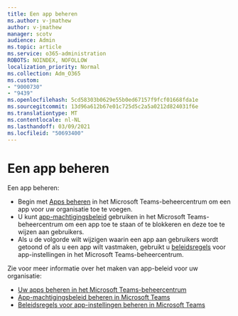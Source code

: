 ```yaml
---
title: Een app beheren
ms.author: v-jmathew
author: v-jmathew
manager: scotv
audience: Admin
ms.topic: article
ms.service: o365-administration
ROBOTS: NOINDEX, NOFOLLOW
localization_priority: Normal
ms.collection: Adm_O365
ms.custom:
- "9000730"
- "9439"
ms.openlocfilehash: 5cd58303b0629e55b0ed67157f9fcf01668fda1e
ms.sourcegitcommit: 13d96a612b67e01c725d5c2a5a0212d824031f6e
ms.translationtype: MT
ms.contentlocale: nl-NL
ms.lasthandoff: 03/09/2021
ms.locfileid: "50693400"
---
```

# <a name="how-to-manage-an-app"></a>Een app beheren

Een app beheren:

- Begin met [Apps beheren](https://admin.teams.microsoft.com/policies/manage-apps) in het Microsoft Teams-beheercentrum om een app voor uw organisatie toe te voegen.
- U kunt [app-machtigingsbeleid](https://admin.teams.microsoft.com/policies/app-permission) gebruiken in het Microsoft Teams-beheercentrum om een app toe te staan of te blokkeren en deze toe te wijzen aan gebruikers.
- Als u de volgorde wilt wijzigen waarin een app aan gebruikers wordt getoond of als u een app wilt vastmaken, gebruikt u [beleidsregels](https://admin.teams.microsoft.com/policies/app-setup) voor app-instellingen in het Microsoft Teams-beheercentrum.

Zie voor meer informatie over het maken van app-beleid voor uw organisatie:

- [Uw apps beheren in het Microsoft Teams-beheercentrum](https://docs.microsoft.com/MicrosoftTeams/manage-apps)
- [App-machtigingsbeleid beheren in Microsoft Teams](https://docs.microsoft.com/microsoftteams/teams-app-permission-policies)
- [Beleidsregels voor app-instellingen beheren in Microsoft Teams](https://docs.microsoft.com/microsoftteams/teams-app-setup-policies)
